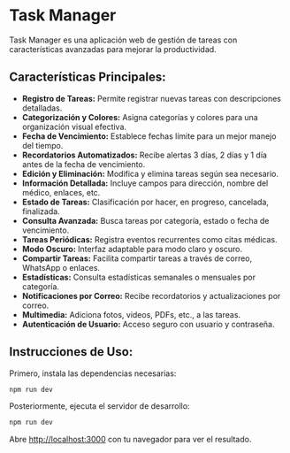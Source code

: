 # Task Manager

Task Manager es una aplicación web de gestión de tareas con características avanzadas para mejorar la productividad.

## Características Principales:

- **Registro de Tareas:** Permite registrar nuevas tareas con descripciones detalladas.
- **Categorización y Colores:** Asigna categorías y colores para una organización visual efectiva.
- **Fecha de Vencimiento:** Establece fechas límite para un mejor manejo del tiempo.
- **Recordatorios Automatizados:** Recibe alertas 3 días, 2 días y 1 día antes de la fecha de vencimiento.
- **Edición y Eliminación:** Modifica y elimina tareas según sea necesario.
- **Información Detallada:** Incluye campos para dirección, nombre del médico, enlaces, etc.
- **Estado de Tareas:** Clasificación por hacer, en progreso, cancelada, finalizada.
- **Consulta Avanzada:** Busca tareas por categoría, estado o fecha de vencimiento.
- **Tareas Periódicas:** Registra eventos recurrentes como citas médicas.
- **Modo Oscuro:** Interfaz adaptable para modo claro y oscuro.
- **Compartir Tareas:** Facilita compartir tareas a través de correo, WhatsApp o enlaces.
- **Estadísticas:** Consulta estadísticas semanales o mensuales por categoría.
- **Notificaciones por Correo:** Recibe recordatorios y actualizaciones por correo.
- **Multimedia:** Adiciona fotos, videos, PDFs, etc., a las tareas.
- **Autenticación de Usuario:** Acceso seguro con usuario y contraseña.

## Instrucciones de Uso:

Primero, instala las dependencias necesarias:

```bash
npm run dev
```

Posteriormente, ejecuta el servidor de desarrollo:

```bash
npm run dev
```

Abre [http://localhost:3000](http://localhost:3000) con tu navegador para ver el resultado.
